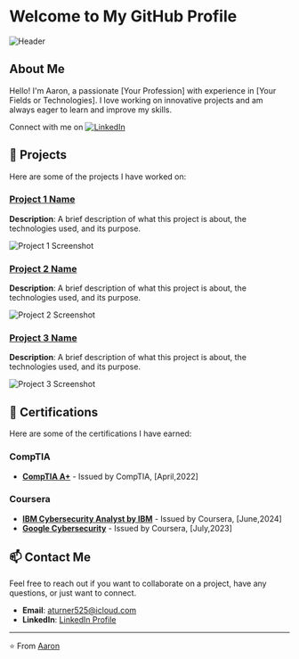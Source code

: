 # Welcome to My GitHub Profile

![Header](https://user-images.githubusercontent.com/your-username/header-image.jpg)

## About Me

Hello! I'm Aaron, a passionate [Your Profession] with experience in [Your Fields or Technologies]. I love working on innovative projects and am always eager to learn and improve my skills.

 Connect with me on
[![LinkedIn](https://img.shields.io/badge/LinkedIn-Connect-blue)](https://www.linkedin.com/in/aaron-ct/)

## 🔭 Projects

Here are some of the projects I have worked on:

### [Project 1 Name](https://github.com/your-username/project-1)
**Description**: A brief description of what this project is about, the technologies used, and its purpose.

![Project 1 Screenshot](https://user-images.githubusercontent.com/your-username/project-1-screenshot.jpg)

### [Project 2 Name](https://github.com/your-username/project-2)
**Description**: A brief description of what this project is about, the technologies used, and its purpose.

![Project 2 Screenshot](https://user-images.githubusercontent.com/your-username/project-2-screenshot.jpg)

### [Project 3 Name](https://github.com/your-username/project-3)
**Description**: A brief description of what this project is about, the technologies used, and its purpose.

![Project 3 Screenshot](https://user-images.githubusercontent.com/your-username/project-3-screenshot.jpg)

## 📜 Certifications

Here are some of the certifications I have earned:

### CompTIA

- **[CompTIA A+](https://www.credly.com/badges/3d3f604d-752c-44aa-842c-65c4aa9b833f/public_url)** - Issued by CompTIA, [April,2022]

### Coursera

- **[IBM Cybersecurity Analyst by IBM](https://coursera.org/share/7756df282e124f1623352b23121a03b3)** - Issued by Coursera, [June,2024]
- **[Google Cybersecurity](https://coursera.org/share/8a5ca5c434368bf96c1865869673c814)** - Issued by Coursera, [July,2023]

## 📫 Contact Me

Feel free to reach out if you want to collaborate on a project, have any questions, or just want to connect.

- **Email**: [aturner525@icloud.com](mailto:aturner525@icloud.com)
- **LinkedIn**: [LinkedIn Profile](https://www.linkedin.com/in/aaron-ct/)


---

⭐️ From [Aaron](https://github.com/your-username)
